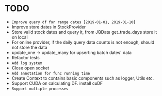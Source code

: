 # TODO

- `Improve query df for range dates [2019-01-01, 2019-01-10]`
- Improve store dates in StockProvider
- Store valid stock dates and query it, from JQData get_trade_days store it on local
- For online provider, if the daily query data counts is not enough, should not store the data 
- update_one -> update_many for upserting batch dates' data
- Refactor tests
- `Add log system`
- Close open socket
- `Add annotation for func running time`
- Create Context to contains basic components such as logger, Utils etc.
- Support CUDA on calculating DF. install cuDF
- `Support multiple processes`


